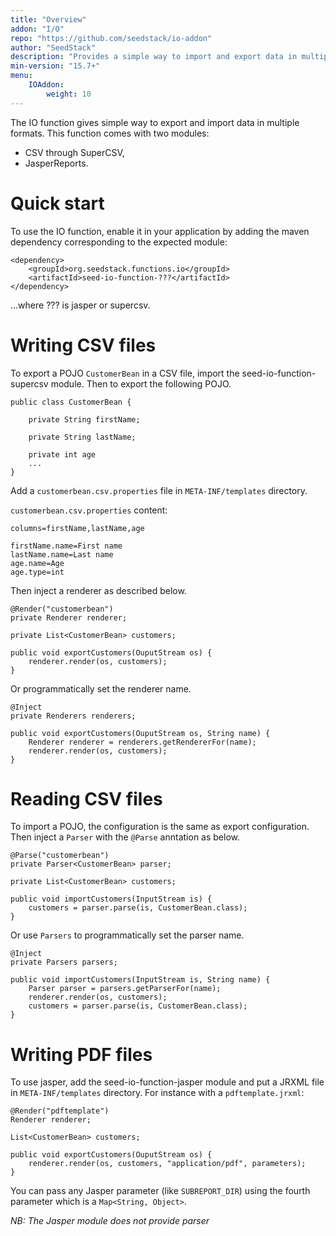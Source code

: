 ```yaml
---
title: "Overview"
addon: "I/O"
repo: "https://github.com/seedstack/io-addon"
author: "SeedStack"
description: "Provides a simple way to import and export data in multiple formats: CSV, PDF, Office documents, ..."
min-version: "15.7+"
menu:
    IOAddon:
        weight: 10
---
```


The IO function gives simple way to export and import data in multiple formats. This function comes with two modules:

 * CSV through SuperCSV,
 * JasperReports.

# Quick start

To use the IO function, enable it in your application by adding the maven dependency corresponding to the expected
module:

	<dependency>
	    <groupId>org.seedstack.functions.io</groupId>
	    <artifactId>seed-io-function-???</artifactId>
	</dependency>

...where ??? is jasper or supercsv.

# Writing CSV files
To export a POJO `CustomerBean` in a CSV file, import the seed-io-function-supercsv module. Then to export the following POJO.

	public class CustomerBean {
	
	    private String firstName;
	    
	    private String lastName;
	    
		private int age
	    ...
	}

Add a `customerbean.csv.properties` file in `META-INF/templates` directory.

`customerbean.csv.properties` content:

	columns=firstName,lastName,age

	firstName.name=First name
	lastName.name=Last name
	age.name=Age
	age.type=int


Then inject a renderer as described below.


	@Render("customerbean")
	private Renderer renderer;
	
	private List<CustomerBean> customers;
	
	public void exportCustomers(OuputStream os) {
	    renderer.render(os, customers);
	}

Or programmatically set the renderer name.

	@Inject
	private Renderers renderers;

	public void exportCustomers(OuputStream os, String name) {
		Renderer renderer = renderers.getRendererFor(name);
	    renderer.render(os, customers);
	}

# Reading CSV files
To import a POJO, the configuration is the same as export configuration. Then inject a `Parser` with the `@Parse` anntation as below.

	@Parse("customerbean")
	private Parser<CustomerBean> parser;
	
	private List<CustomerBean> customers;
	
	public void importCustomers(InputStream is) {
	    customers = parser.parse(is, CustomerBean.class);
	} 

Or use `Parsers` to programmatically set the parser name.
  
	@Inject
	private Parsers parsers;

	public void importCustomers(InputStream is, String name) {
		Parser parser = parsers.getParserFor(name);
	    renderer.render(os, customers);
		customers = parser.parse(is, CustomerBean.class);
	}

# Writing PDF files
To use jasper, add the seed-io-function-jasper module and put a JRXML file in `META-INF/templates` directory.
For instance with a `pdftemplate.jrxml`:

	@Render("pdftemplate")
	Renderer renderer;
	
	List<CustomerBean> customers;
	
	public void exportCustomers(OuputStream os) {
	    renderer.render(os, customers, "application/pdf", parameters);
	}

You can pass any Jasper parameter (like `SUBREPORT_DIR`) using the fourth parameter which is a `Map<String, Object>`.

*NB: The Jasper module does not provide parser*


